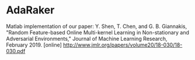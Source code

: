 # AdaRaker

Matlab implementation of our paper: Y. Shen, T. Chen, and G. B. Giannakis, "Random Feature-based Online Multi-kernel Learning in Non-stationary and Adversarial Environments," Journal of Machine Learning Research, February 2019. [online] http://www.jmlr.org/papers/volume20/18-030/18-030.pdf

